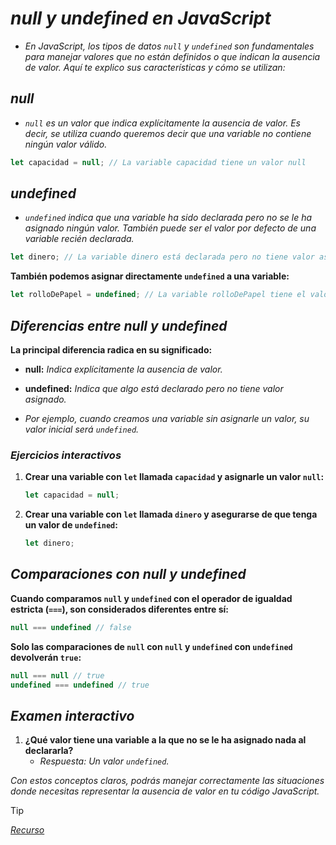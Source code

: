 <!-- Autor: Daniel Benjamin Perez Morales -->
<!-- GitHub: https://github.com/DanielBenjaminPerezMoralesDev13 -->
<!-- Gitlab: https://gitlab.com/DanielBenjaminPerezMoralesDev13 -->
<!-- Correo electrónico: danielperezdev@proton.me -->

# ***null y undefined en JavaScript***

- *En JavaScript, los tipos de datos `null` y `undefined` son fundamentales para manejar valores que no están definidos o que indican la ausencia de valor. Aquí te explico sus características y cómo se utilizan:*

## ***null***

- *`null` es un valor que indica explícitamente la ausencia de valor. Es decir, se utiliza cuando queremos decir que una variable no contiene ningún valor válido.*

```javascript
let capacidad = null; // La variable capacidad tiene un valor null
```

## ***undefined***

- *`undefined` indica que una variable ha sido declarada pero no se le ha asignado ningún valor. También puede ser el valor por defecto de una variable recién declarada.*

```javascript
let dinero; // La variable dinero está declarada pero no tiene valor asignado, por lo que es undefined
```

**También podemos asignar directamente `undefined` a una variable:**

```javascript
let rolloDePapel = undefined; // La variable rolloDePapel tiene el valor undefined
```

## ***Diferencias entre null y undefined***

**La principal diferencia radica en su significado:**

- **null:** *Indica explícitamente la ausencia de valor.*
- **undefined:** *Indica que algo está declarado pero no tiene valor asignado.*

- *Por ejemplo, cuando creamos una variable sin asignarle un valor, su valor inicial será `undefined`.*

### ***Ejercicios interactivos***

1. **Crear una variable con `let` llamada `capacidad` y asignarle un valor `null`:**

   ```javascript
   let capacidad = null;
   ```

2. **Crear una variable con `let` llamada `dinero` y asegurarse de que tenga un valor de `undefined`:**

   ```javascript
   let dinero;
   ```

## ***Comparaciones con null y undefined***

**Cuando comparamos `null` y `undefined` con el operador de igualdad estricta (`===`), son considerados diferentes entre sí:**

```javascript
null === undefined // false
```

**Solo las comparaciones de `null` con `null` y `undefined` con `undefined` devolverán `true`:**

```javascript
null === null // true
undefined === undefined // true
```

## ***Examen interactivo***

1. **¿Qué valor tiene una variable a la que no se le ha asignado nada al declararla?**
   - *Respuesta: Un valor `undefined`.*

*Con estos conceptos claros, podrás manejar correctamente las situaciones donde necesitas representar la ausencia de valor en tu código JavaScript.*

> [!TIP]
> *[Recurso](https://www.aprendejavascript.dev/clase/introduccion/null-y-undefined "https://www.aprendejavascript.dev/clase/introduccion/null-y-undefined")*
